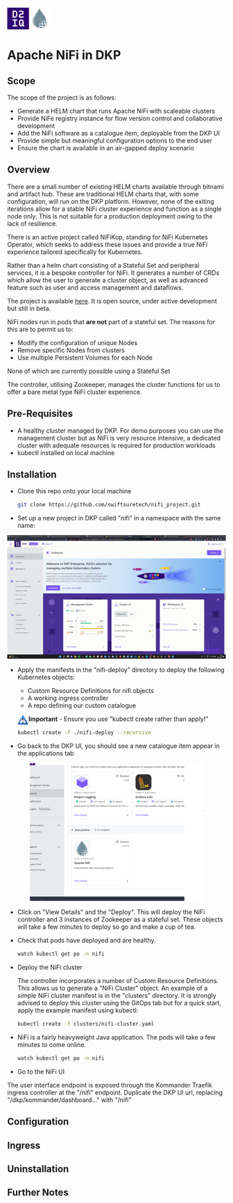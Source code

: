  <img src="./images/d2iq.png" alt="alt text" width="50"/><img src="./images/nifi.png" alt="alt text" width="50"/>
 # Apache NiFi in DKP

## Scope

The scope of the project is as follows:

- Generate a HELM chart that runs Apache NiFi with scaleable clusters
- Provide NiFe registry instance for flow version control and collaborative development
- Add the NiFi software as a catalogue item, deployable from the DKP UI
- Provide simple but meaningful configuration options to the end user
- Ensure the chart is available in an air-gapped deploy scenario

## Overview

There are a small number of existing HELM charts available through bitnami and artifact hub. These are traditional HELM charts that, with some configuration, will run on the DKP platform. However, none of the exiting iterations allow for a stable NiFi cluster experience and function as a single node only. This is not suitable for a production deployment owing to the lack of resilience.

There is an active project called NiFiKop, standing for NiFi Kubernetes Operator, which seeks to address these issues and provide a true NiFi experience tailored specifically for Kubernetes.

Rather than a helm chart consisting of a Stateful Set and peripheral services, it is a bespoke controller for NiFi. It generates a number of CRDs which allow the user to generate a cluster object, as well as advanced feature such as user and access management and dataflows.

The project is available [here](https://konpyutaika.github.io/nifikop/). It is open source, under active development but still in beta.

NiFi nodes run in pods that **are not** part of a stateful set. The reasons for this are to permit us to:
- Modify the configuration of unique Nodes
- Remove specific Nodes from clusters
- Use multiple Persistent Volumes for each Node

None of which are currently possible using a Stateful Set

The controller, utilising Zookeeper, manages the cluster functions for us to offer a bare metal type NiFi cluster experience.
## Pre-Requisites

- A healthy cluster managed by DKP. For demo purposes you can use the management cluster but as NiFi is very resource intensive, a dedicated cluster with adequate resources is required for production workloads
- kubectl installed on local machine

## Installation

- Clone this repo onto your local machine

    ```bash
    git clone https://github.com/swiftsuretech/nifi_project.git
    ```

- Set up a new project in DKP called "nifi" in a namespace with the same name:
<p align="center">
    <img src="./images/start_project.gif" width="800">
</p>

- Apply the manifests in the "nifi-deploy" directory to deploy the following Kubernetes objects:
    - Custom Resource Definitions for nifi objects
    - A working ingress controller
    - A repo defining our custom catalogue

    <img src=./images/exclam.png height="22" style="float: left">**Important** - Ensure you use "kubectl create rather than apply!"

    ```bash
    kubectl create -f ./nifi-deploy --recursive
    ```

- Go back to the DKP UI, you should see a new catalogue item appear in the applications tab

<p align="center">
    <img src="./images/catalogue_item.png" width="400">
</p>

- Click on "View Details" and the "Deploy". This will deploy the NiFi controller and 3 instances of Zookeeper as a stateful set. These objects will take a few minutes to deploy so go and make a cup of tea.

- Check that pods have deployed and are healthy.

    ```bash
    watch kubectl get po -n nifi
    ```
    
- Deploy the NiFi cluster

    The controller incorporates a number of Custom Resource Definitions. This allows us to generate a "NiFi Cluster" object. An example of a simple NiFi cluster manifest is in the "clusters" directory. It is strongly advised to deploy this cluster using the GitOps tab but for a quick start, apply the example manifest using kubectl:

    ```bash
    kubectl create -f clusters/nifi-cluster.yaml
    ```
- NiFi is a fairly heavyweight Java application. The pods will take a few minutes to come online.

    ```bash
    watch kubectl get po -n nifi
    ```
- Go to the NiFi UI

The user interface endpoint is exposed through the Kommander Traefik ingress controller at the  "/nifi" endpoint. Duplicate the DKP UI url, replacing "/dkp/kommander/dashboard..." with "/nifi"


## Configuration


## Ingress


## Uninstallation


## Further Notes